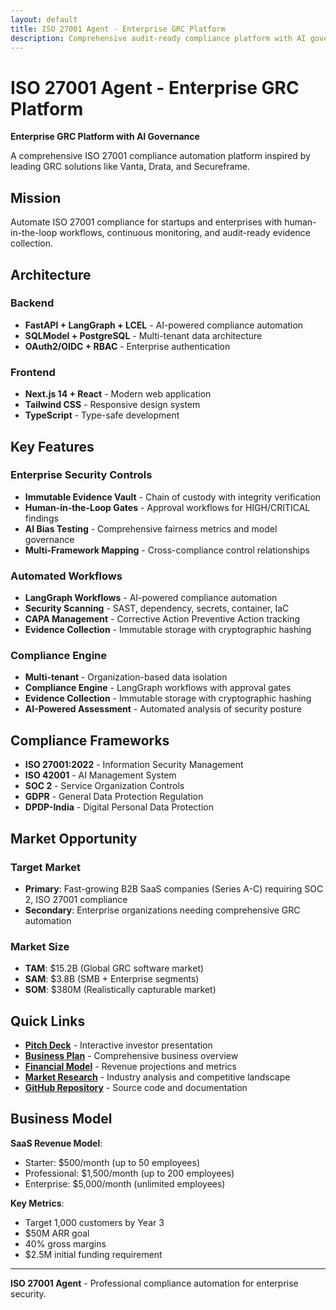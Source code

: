 ```yaml
---
layout: default
title: ISO 27001 Agent - Enterprise GRC Platform
description: Comprehensive audit-ready compliance platform with AI governance
---
```


# ISO 27001 Agent - Enterprise GRC Platform

**Enterprise GRC Platform with AI Governance**

A comprehensive ISO 27001 compliance automation platform inspired by leading GRC solutions like Vanta, Drata, and Secureframe.

## Mission

Automate ISO 27001 compliance for startups and enterprises with human-in-the-loop workflows, continuous monitoring, and audit-ready evidence collection.

## Architecture

### Backend
- **FastAPI + LangGraph + LCEL** - AI-powered compliance automation
- **SQLModel + PostgreSQL** - Multi-tenant data architecture
- **OAuth2/OIDC + RBAC** - Enterprise authentication

### Frontend  
- **Next.js 14 + React** - Modern web application
- **Tailwind CSS** - Responsive design system
- **TypeScript** - Type-safe development

## Key Features

### Enterprise Security Controls
- **Immutable Evidence Vault** - Chain of custody with integrity verification
- **Human-in-the-Loop Gates** - Approval workflows for HIGH/CRITICAL findings
- **AI Bias Testing** - Comprehensive fairness metrics and model governance
- **Multi-Framework Mapping** - Cross-compliance control relationships

### Automated Workflows
- **LangGraph Workflows** - AI-powered compliance automation
- **Security Scanning** - SAST, dependency, secrets, container, IaC
- **CAPA Management** - Corrective Action Preventive Action tracking
- **Evidence Collection** - Immutable storage with cryptographic hashing

### Compliance Engine
- **Multi-tenant** - Organization-based data isolation
- **Compliance Engine** - LangGraph workflows with approval gates
- **Evidence Collection** - Immutable storage with cryptographic hashing
- **AI-Powered Assessment** - Automated analysis of security posture

## Compliance Frameworks

- **ISO 27001:2022** - Information Security Management
- **ISO 42001** - AI Management System  
- **SOC 2** - Service Organization Controls
- **GDPR** - General Data Protection Regulation
- **DPDP-India** - Digital Personal Data Protection

## Market Opportunity

### Target Market
- **Primary**: Fast-growing B2B SaaS companies (Series A-C) requiring SOC 2, ISO 27001 compliance
- **Secondary**: Enterprise organizations needing comprehensive GRC automation

### Market Size
- **TAM**: $15.2B (Global GRC software market)
- **SAM**: $3.8B (SMB + Enterprise segments)
- **SOM**: $380M (Realistically capturable market)

## Quick Links

- [**Pitch Deck**](pitch-deck.html) - Interactive investor presentation
- [**Business Plan**](INVESTOR_PITCH.md) - Comprehensive business overview
- [**Financial Model**](FINANCIAL_MODEL.md) - Revenue projections and metrics
- [**Market Research**](MARKET_RESEARCH.md) - Industry analysis and competitive landscape
- [**GitHub Repository**](https://github.com/beingarjun/iso27001-agent) - Source code and documentation

## Business Model

**SaaS Revenue Model**:
- Starter: $500/month (up to 50 employees)
- Professional: $1,500/month (up to 200 employees)  
- Enterprise: $5,000/month (unlimited employees)

**Key Metrics**:
- Target 1,000 customers by Year 3
- $50M ARR goal
- 40% gross margins
- $2.5M initial funding requirement

---

**ISO 27001 Agent** - Professional compliance automation for enterprise security.